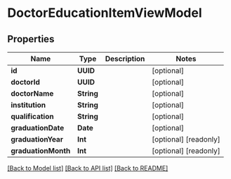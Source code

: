 # DoctorEducationItemViewModel

## Properties
Name | Type | Description | Notes
------------ | ------------- | ------------- | -------------
**id** | **UUID** |  | [optional] 
**doctorId** | **UUID** |  | [optional] 
**doctorName** | **String** |  | [optional] 
**institution** | **String** |  | [optional] 
**qualification** | **String** |  | [optional] 
**graduationDate** | **Date** |  | [optional] 
**graduationYear** | **Int** |  | [optional] [readonly] 
**graduationMonth** | **Int** |  | [optional] [readonly] 

[[Back to Model list]](../README.md#documentation-for-models) [[Back to API list]](../README.md#documentation-for-api-endpoints) [[Back to README]](../README.md)


